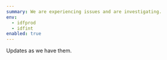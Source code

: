```yaml
---
summary: We are experiencing issues and are investigating.
env:
  - idfprod
  - idfint
enabled: true
---
```


Updates as we have them. 

